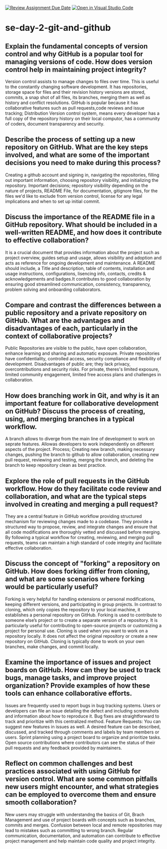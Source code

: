 [![Review Assignment Due Date](https://classroom.github.com/assets/deadline-readme-button-22041afd0340ce965d47ae6ef1cefeee28c7c493a6346c4f15d667ab976d596c.svg)](https://classroom.github.com/a/8wgCKhpZ)
[![Open in Visual Studio Code](https://classroom.github.com/assets/open-in-vscode-2e0aaae1b6195c2367325f4f02e2d04e9abb55f0b24a779b69b11b9e10269abc.svg)](https://classroom.github.com/online_ide?assignment_repo_id=15584931&assignment_repo_type=AssignmentRepo)
# se-day-2-git-and-github
## Explain the fundamental concepts of version control and why GitHub is a popular tool for managing versions of code. How does version control help in maintaining project integrity?
Version control assists to manage changes to files over time. This is useful to the constantly changing software development. It has repositories, storage space for files and their revision history versions are stored, commits, a snap shot of all files, its branches, merging them as well as history and conflict resolutions.
GitHub is popular because it has collaborative features such as pull requests,code reviews and issue tracking; Distribution Version control system, means every developer has a full copy of the repository history on their local computor, has a community of coders, document transparency and security. 

## Describe the process of setting up a new repository on GitHub. What are the key steps involved, and what are some of the important decisions you need to make during this process?
Creating a github account and signing in, navigating the repositories, filling out important information, choosing repository visibility, and initializing the repository.
Important decisions; repository visibility depending on the nature of projects, README File, for documentation, gitignore files, for the files we'd like to exclude from version control, license for any legal implications and when to set up initial commit.
## Discuss the importance of the README file in a GitHub repository. What should be included in a well-written README, and how does it contribute to effective collaboration?
It is a crucial document that provides information about the project such as project overview, guides setup and usage, allows visibility and adoption and acts as reference for ongoing development and maintenance.
A README should include, a Title and description, table of contents, installation and usage instructions, configurations, lisencing info, contacts, credits & acknowledgements and badges.It contributes to good collaboration by ensuring good streamlined communication, consistency, transparency, problem solving and onboarding collaborators.
## Compare and contrast the differences between a public repository and a private repository on GitHub. What are the advantages and disadvantages of each, particularly in the context of collaborative projects?
Public Repositories are visible to the public, have open collaboration, enhance learning and sharing and automatic exposure. Private repositories have confidentiality, controlled access, security compliance and flexbility of development.
Disadvantages of public are; they lack privacy, overcontributions and security risks. For private, theres's limited exposure, limited community engagement, limited free access plans and challenges in collaboration.

## How does branching work in Git, and why is it an important feature for collaborative development on GitHub? Discuss the process of creating, using, and merging branches in a typical workflow.
A branch allows to diverge from the main line of development to work on seprate features. Allowas developers to work independently on different aspects of the project. Process; Creating new branch, making necessary changes, pushing the branch to github to allow collaboration, creating new pull request, reviewing and testing, mergng the branch, and deleting the branch to keep repository clean as best practice.
## Explore the role of pull requests in the GitHub workflow. How do they facilitate code review and collaboration, and what are the typical steps involved in creating and merging a pull request?
They are a central feature in GitHub workflow providing structured mechanism for reviewing changes made to a codebase. They provide a structured way to propose, review, and integrate changes and ensure that all code modifications are thoroughly vetted and discussed before merging. By following a typical workflow for creating, reviewing, and merging pull requests, teams can maintain a high standard of code integrity and facilitate effective collaboration.

## Discuss the concept of "forking" a repository on GitHub. How does forking differ from cloning, and what are some scenarios where forking would be particularly useful?
Forking is very helpful for handling extensions or personal modifications, keeping different versions, and participating in group projects.  In contrast to cloning, which only copies the repository to your local machine, it establishes a personal repository on GitHub. Forking is used to contribute to someone else’s project or to create a separate version of a repository. It is particularly useful for contributing to open-source projects or customizing a project for personal use. Cloning is used when you want to work on a repository locally. It does not affect the original repository or create a new repository on GitHub. Cloning is typically done to work on your own branches, make changes, and commit locally.

## Examine the importance of issues and project boards on GitHub. How can they be used to track bugs, manage tasks, and improve project organization? Provide examples of how these tools can enhance collaborative efforts.
Issues are frequently used to report bugs in bug tracking systems. Users or developers can file an issue detailing the defect and including screenshots and information about how to reproduce it. Bug fixes are straightforward to track and prioritize with this centralized method. Feature Requests: You can suggest new features in issues as well. A desired feature can be described, discussed, and tracked through comments and labels by team members or users. Sprint planning using a project board to organize and prioritize tasks. Open source contributions where contributors can see the status of their pull requests and any feedback provided by maintainers.

## Reflect on common challenges and best practices associated with using GitHub for version control. What are some common pitfalls new users might encounter, and what strategies can be employed to overcome them and ensure smooth collaboration?
New users may struggle with understandng the basics of Git, Brach Management and use of project boards with concepts such as branches, commits and merges. Confusion between local and remote repositories may lead to mistakes such as committing to wrong branch. Regular communication, documentation, and automation can contribute to effective project management and help maintain code quality and project integrity.
